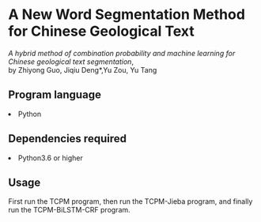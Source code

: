 # A New Word Segmentation Method for Chinese Geological Text
_A hybrid method of combination probability and machine learning for Chinese geological text segmentation_,  
by Zhiyong Guo, Jiqiu Deng*,Yu Zou, Yu Tang 

## Program language
 <li>Python</li>

## Dependencies required
 <li>Python3.6 or higher</li>

## Usage
First run the TCPM program, then run the TCPM-Jieba program, and finally run the TCPM-BiLSTM-CRF program.
